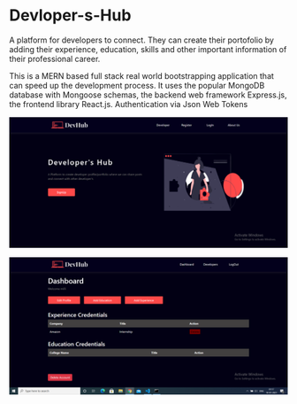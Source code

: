 # Devloper-s-Hub
A platform for developers to connect. They can create their portofolio by adding their experience, education, skills and other important information of their professional career.

This is a MERN based full stack real world bootstrapping application that can speed up the development process. It uses the popular MongoDB database with Mongoose schemas, the backend web framework Express.js, the frontend library React.js. Authentication via Json Web Tokens

![alt text](https://github.com/Jatin-sh13/Devloper-s-Hub/blob/master/Images/s2.PNG)


![alt text](https://github.com/Jatin-sh13/Devloper-s-Hub/blob/master/Images/s3.PNG)
